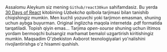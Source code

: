 Assalomu Aleykum siz mening `Github/react30kun` sahifamdasiz.
Bu yerda [30 Days of React](https://www.fullstackreact.com/assets/images/30days/30-days-of-react-header.jpg) kitobining _Uzbekcha_ qolbola tarjimasi bilan tanishib chiqishingiz mumkin. Men  kuchli yozuvchi yoki tarjimon emasman, shuning uchun aybga buyurman.
Original inglizcha maqola internetda .pdf formatida tarqatiladi. Topish qiyin emas...
Tarjima _open-sourse_ shuning uchun iltimos yordam bermoqchi bulsangiz marhamat bemalol uzgartirish kiritishingiz mumkin.
Maqsadim O'zbekiston Axborot texnologiyalari yo'nalishini rivojlantirishga o'z hisamni qushish.

